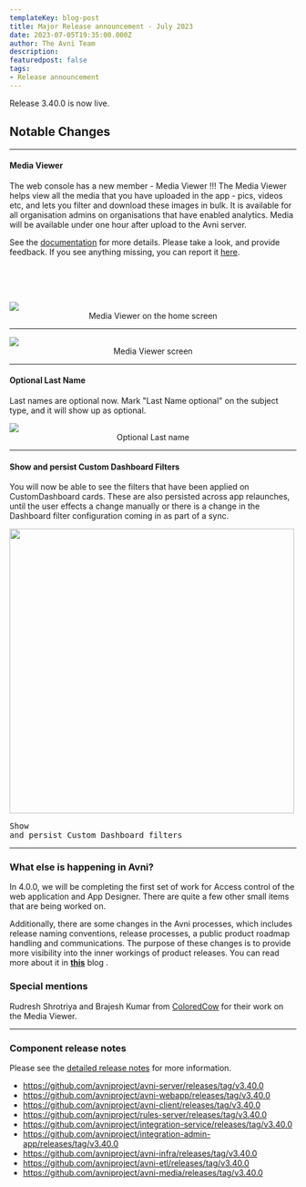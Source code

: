 ```yaml
---
templateKey: blog-post
title: Major Release announcement - July 2023
date: 2023-07-05T19:35:00.000Z
author: The Avni Team
description:
featuredpost: false
tags:
- Release announcement
---
```


Release 3.40.0 is now live.  

## Notable Changes
---------------------------------------------------------------------------

#### Media Viewer
The web console has a new member - Media Viewer !!!
The Media Viewer helps view all the media that you have uploaded in the app - pics, videos etc, and lets you filter and download these images in bulk. It is available for all organisation admins on organisations that have enabled analytics. Media will be available under one hour after upload to the Avni server.

See the [documentation](https://avni.readme.io/docs/media-viewer) for more details. Please take a look, and provide feedback. If you see anything missing, you can report it [here](https://github.com/avniproject/avni-media/issues). 


<br>
<br>
<br>

![](/img/2023-07-05-avni-release-announcement/media_viewer_home_screen.png)
<span style="display:flex;justify-content:center;">Media Viewer on the home screen</span>

---------------------------------------------------------------------------
![](/img/2023-07-05-avni-release-announcement/media_viewer.png)
<span style="display:flex;justify-content:center;">Media Viewer screen</span>

---------------------------------------------------------------------------
#### Optional Last Name
Last names are optional now. Mark "Last Name optional" on the subject type, and it will show up as optional.   

![](/img/2023-07-05-avni-release-announcement/last_name_optional.gif)
<span style="display:flex;justify-content:center;">Optional Last name</span>

---------------------------------------------------------------------------
#### Show and persist Custom Dashboard Filters
You will now be able to see the filters that have been applied on CustomDashboard cards. These are also persisted across app relaunches, until the user effects a change manually or there is a change in the Dashboard filter configuration coming in as part of a sync.

<img src="/img/2023-07-05-avni-release-announcement/customDashboardShowAndSave.gif" width="500px"/><pre>Show and persist Custom Dashboard filters</pre>

---------------------------------------------------------------------------
### What else is happening in Avni?
In 4.0.0, we will be completing the first set of work for Access control of the web application and App Designer. There are quite a few other small items that are being worked on.  

Additionally, there are some changes in the Avni processes, which includes release naming conventions, release processes, a public product roadmap handling and communications. The purpose of these changes is to provide more visibility into the inner workings of product releases. You can read more about it in [**this**](https://avniproject.org/blog/2023-07-07-opening-up/) blog .


### Special mentions
Rudresh Shrotriya and Brajesh Kumar from [ColoredCow](https://coloredcow.com/) for their work on the Media Viewer.   


---------------------------------------------------------------------------
### Component release notes
Please see the [detailed release notes](https://github.com/avniproject/avni-product/releases/tag/v3.40.0) for more information.

- <a href="https://github.com/avniproject/avni-server/releases/tag/v3.40.0" target="_blank" rel="noopener noreferrer">https://github.com/avniproject/avni-server/releases/tag/v3.40.0</a>
- <a href="https://github.com/avniproject/avni-webapp/releases/tag/v3.40.0" target="_blank" rel="noopener noreferrer">https://github.com/avniproject/avni-webapp/releases/tag/v3.40.0</a>
- <a href="https://github.com/avniproject/avni-client/releases/tag/v3.40.0" target="_blank" rel="noopener noreferrer">https://github.com/avniproject/avni-client/releases/tag/v3.40.0</a>
- <a href="https://github.com/avniproject/rules-server/releases/tag/v3.40.0" target="_blank" rel="noopener noreferrer">https://github.com/avniproject/rules-server/releases/tag/v3.40.0</a>
- <a href="https://github.com/avniproject/integration-service/releases/tag/v3.40.0" target="_blank" rel="noopener noreferrer">https://github.com/avniproject/integration-service/releases/tag/v3.40.0</a>
- <a href="https://github.com/avniproject/integration-admin-app/releases/tag/v3.40.0" target="_blank" rel="noopener noreferrer">https://github.com/avniproject/integration-admin-app/releases/tag/v3.40.0</a>
- <a href="https://github.com/avniproject/avni-infra/releases/tag/v3.40.0" target="_blank" rel="noopener noreferrer">https://github.com/avniproject/avni-infra/releases/tag/v3.40.0</a>
- <a href="https://github.com/avniproject/avni-etl/releases/tag/v3.40.0" target="_blank" rel="noopener noreferrer">https://github.com/avniproject/avni-etl/releases/tag/v3.40.0</a>
- <a href="https://github.com/avniproject/avni-media/releases/tag/v3.40.0" target="_blank" rel="noopener noreferrer">https://github.com/avniproject/avni-media/releases/tag/v3.40.0</a>


